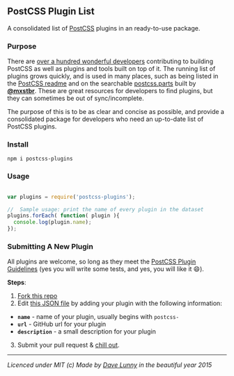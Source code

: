 ## PostCSS Plugin List

A consolidated list of [PostCSS](https://github.com/postcss/postcss) plugins in an ready-to-use package.

### Purpose

There are [over a hundred wonderful developers](https://github.com/postcss/postcss/graphs/contributors) contributing to building PostCSS as well as plugins and tools built on top of it. The running list of plugins grows quickly, and is used in many places, such as being listed in the [PostCSS readme](https://github.com/postcss/postcss#plugins) and on the searchable [postcss.parts](http://postcss.parts) built by [**@mxstbr**](https://github.com/mxstbr). These are great resources for developers to find plugins, but they can sometimes be out of sync/incomplete.

The purpose of this is to be as clear and concise as possible, and provide a consolidated package for developers who need an up-to-date list of PostCSS plugins.

### Install

```
npm i postcss-plugins
```

### Usage

```javascript

var plugins = require('postcss-plugins');

//  Sample usage: print the name of every plugin in the dataset
plugins.forEach( function( plugin ){
  console.log(plugin.name);
});

```

### Submitting A New Plugin

All plugins are welcome, so long as they meet the [PostCSS Plugin Guidelines](https://github.com/postcss/postcss/blob/master/docs/guidelines/plugin.md) (yes you will write some tests, and yes, you will like it :smile:).

**Steps**:

1. [Fork this repo](https://github.com/himynameisdave/postcss-plugins#fork-destination-box)
2. Edit [this JSON file](https://github.com/himynameisdave/postcss-plugins/blob/master/plugins.json) by adding your plugin with the following information:
  + **`name`** - name of your plugin, usually begins with `postcss-`
  + **`url`** - GitHub url for your plugin
  + **`description`** - a small description for your plugin
3. Submit your pull request & [chill out](http://i.imgur.com/dZzkNc7.gif).

---

*Licenced under MIT (c) Made by [Dave Lunny](https://twitter.com/dave_lunny) in the beautiful year 2015*
